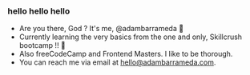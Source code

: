### hello hello hello

- Are you there, God ? It's me, @adambarrameda 🤗
- Currently learning the very basics from the one and only, Skillcrush bootcamp !! 🎉
- Also freeCodeCamp and Frontend Masters. I like to be thorough.
- You can reach me via email at hello@adambarrameda.com.

<!---
adambarrameda/adambarrameda is a ✨ special ✨ repository because its `README.md` (this file) appears on your GitHub profile.
You can click the Preview link to take a look at your changes.
--->
